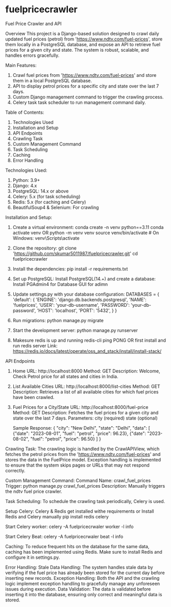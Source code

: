 # fuelpricecrawler
 Fuel Price Crawler and API

Overview
This project is a Django-based solution designed to crawl daily updated fuel prices (petrol) from 'https://www.ndtv.com/fuel-prices', store them locally in a PostgreSQL database, and expose an API to retrieve fuel prices for a given city and state. The system is robust, scalable, and handles errors gracefully.

Main Features:
1. Crawl fuel prices from 'https://www.ndtv.com/fuel-prices' and store them in a local PostgreSQL database.
2. API to display petrol prices for a specific city and state over the last 7 days.
3. Custom Django management command to trigger the crawling process.
4. Celery task task scheduler to run management command daily.

Table of Contents:
1. Technologies Used
2. Installation and Setup
3. API Endpoints
4. Crawling Task
5. Custom Management Command
6. Task Scheduling
7. Caching
8. Error Handling

Technologies Used: 
1. Python: 3.9+
2. Django: 4.x
3. PostgreSQL: 14.x or above
4. Celery: 5.x (for task scheduling)
5. Redis: 5.x (for caching and Celery)
7. BeautifulSoup4 & Selenium: For crawling

Installation and Setup:
1. Create a virtual environment:
    conda create -n venv python==3.11
    conda activate venv
    OR
    python -m venv venv
    source venv/bin/activate # On Windows: venv\Scripts\activate

2. Clone the repository:
    git clone 'https://github.com/skumar5011987/fuelpricecrawler.git'
    cd fuelpricecrawler

3. Install the dependencies:
    pip install -r requirements.txt

4. Set up PostgreSQL:
    Install PostgreSQL(14.+) and create a database:
    Install PGAdmin4 for Database GUI for adimn

5. Update settings.py with your database configuration:
    DATABASES = {
        'default': {
            'ENGINE': 'django.db.backends.postgresql',
            'NAME': 'fuelprices',
            'USER': 'your-db-username',
            'PASSWORD': 'your-db-password',
            'HOST': 'localhost',
            'PORT': '5432',
        }
    }

6. Run migrations:
    python manage.py migrate

7. Start the development server:
    python manage.py runserver

8. Makesure redis is up and running
    redis-cli ping
    PONG
    OR
    first install and run redis server
    Link: https://redis.io/docs/latest/operate/oss_and_stack/install/install-stack/

API Endpoints
1. Home
    URL: http://localhost:8000
    Method: GET
    Description: Welcome, Check Petrol price for all states and cities in India.

2. List Available Cities
    URL: http://localhost:8000/list-cities
    Method: GET
    Description: Retrieves a list of all available cities for which fuel prices have been crawled.

3. Fuel Prices for a City/State
    URL: http://localhost:8000/fuel-price
    Method: GET
    Description: Fetches the fuel prices for a given city and state over the last 7 days.
    Parameters:
        city (required)
        state (optional)
    
    Sample Response:
    {
    "city": "New Delhi",
    "state": "Delhi",
    "data": [
            {"date": "2023-08-01", "fuel": "petrol", "price": 96.23},
            {"date": "2023-08-02", "fuel": "petrol", "price": 96.50}
        ]
    }

Crawling Task:
    The crawling logic is handled by the CrawlAPIView, which fetches the petrol prices from the 'https://www.ndtv.com/fuel-prices' and stores the data in the FuelPrice model.
    Exception handling is implemented to ensure that the system skips pages or URLs that may not respond correctly.

Custom Management Command:
    Command Name: crawl_fuel_prices
    Trigger:
        python manage.py crawl_fuel_prices
    Description: Manually triggers the ndtv fuel price crawler.

Task Scheduling:
    To schedule the crawling task periodically, Celery is used.

Setup Celery:
    Celery & Redis get installed withe requirements or 
    Install Redis and Celery manually
        pip install redis celery

Start Celery worker:
    celery -A fuelpricecrwaler worker -l info

Start Celery Beat:
    celery -A fuelpricecrwaler beat -l info

Caching:
    To reduce frequent hits on the database for the same data, caching has been implemented using Redis. Make sure to install Redis and configure it in settings.py.

Error Handling:
    Stale Data Handling: The system handles stale data by verifying if the fuel price has already been stored for the current day before inserting new records.
    Exception Handling: Both the API and the crawling logic implement exception handling to gracefully manage any unforeseen issues during execution.
    Data Validation: The data is validated before inserting it into the database, ensuring only correct and meaningful data is stored.